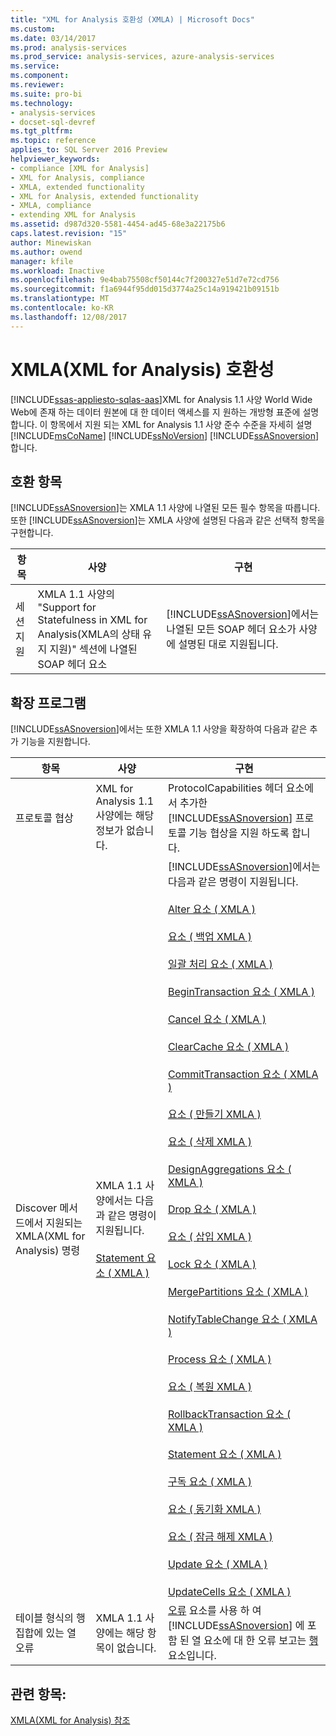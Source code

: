 ```yaml
---
title: "XML for Analysis 호환성 (XMLA) | Microsoft Docs"
ms.custom: 
ms.date: 03/14/2017
ms.prod: analysis-services
ms.prod_service: analysis-services, azure-analysis-services
ms.service: 
ms.component: 
ms.reviewer: 
ms.suite: pro-bi
ms.technology:
- analysis-services
- docset-sql-devref
ms.tgt_pltfrm: 
ms.topic: reference
applies_to: SQL Server 2016 Preview
helpviewer_keywords:
- compliance [XML for Analysis]
- XML for Analysis, compliance
- XMLA, extended functionality
- XML for Analysis, extended functionality
- XMLA, compliance
- extending XML for Analysis
ms.assetid: d987d320-5581-4454-ad45-68e3a22175b6
caps.latest.revision: "15"
author: Minewiskan
ms.author: owend
manager: kfile
ms.workload: Inactive
ms.openlocfilehash: 9e4bab75508cf50144c7f200327e51d7e72cd756
ms.sourcegitcommit: f1a6944f95dd015d3774a25c14a919421b09151b
ms.translationtype: MT
ms.contentlocale: ko-KR
ms.lasthandoff: 12/08/2017
---
```

# <a name="xml-for-analysis-compliance-xmla"></a>XMLA(XML for Analysis) 호환성
[!INCLUDE[ssas-appliesto-sqlas-aas](../../includes/ssas-appliesto-sqlas-aas.md)]XML for Analysis 1.1 사양 World Wide Web에 존재 하는 데이터 원본에 대 한 데이터 액세스를 지 원하는 개방형 표준에 설명 합니다. 이 항목에서 지원 되는 XML for Analysis 1.1 사양 준수 수준을 자세히 설명 [!INCLUDE[msCoName](../../includes/msconame-md.md)] [!INCLUDE[ssNoVersion](../../includes/ssnoversion-md.md)] [!INCLUDE[ssASnoversion](../../includes/ssasnoversion-md.md)]합니다.  
  
## <a name="compliant-items"></a>호환 항목  
 [!INCLUDE[ssASnoversion](../../includes/ssasnoversion-md.md)]는 XMLA 1.1 사양에 나열된 모든 필수 항목을 따릅니다. 또한 [!INCLUDE[ssASnoversion](../../includes/ssasnoversion-md.md)]는 XMLA 사양에 설명된 다음과 같은 선택적 항목을 구현합니다.  
  
|항목|사양|구현|  
|----------|-------------------|--------------------|  
|세션 지원|XMLA 1.1 사양의 "Support for Statefulness in XML for Analysis(XMLA의 상태 유지 지원)" 섹션에 나열된 SOAP 헤더 요소|[!INCLUDE[ssASnoversion](../../includes/ssasnoversion-md.md)]에서는 나열된 모든 SOAP 헤더 요소가 사양에 설명된 대로 지원됩니다.|  
  
## <a name="extensions"></a>확장 프로그램  
 [!INCLUDE[ssASnoversion](../../includes/ssasnoversion-md.md)]에서는 또한 XMLA 1.1 사양을 확장하여 다음과 같은 추가 기능을 지원합니다.  
  
|항목|사양|구현|  
|----------|-------------------|--------------------|  
|프로토콜 협상|XML for Analysis 1.1 사양에는 해당 정보가 없습니다.|ProtocolCapabilities 헤더 요소에서 추가한 [!INCLUDE[ssASnoversion](../../includes/ssasnoversion-md.md)] 프로토콜 기능 협상을 지원 하도록 합니다.|  
|Discover 메서드에서 지원되는 XMLA(XML for Analysis) 명령|XMLA 1.1 사양에서는 다음과 같은 명령이 지원됩니다.<br /><br /> [Statement 요소 &#40; XMLA &#41;](../../analysis-services/xmla/xml-elements-commands/statement-element-xmla.md)|[!INCLUDE[ssASnoversion](../../includes/ssasnoversion-md.md)]에서는 다음과 같은 명령이 지원됩니다.<br /><br /> [Alter 요소 &#40; XMLA &#41;](../../analysis-services/xmla/xml-elements-commands/alter-element-xmla.md)<br /><br /> [요소 &#40; 백업 XMLA &#41;](../../analysis-services/xmla/xml-elements-commands/backup-element-xmla.md)<br /><br /> [일괄 처리 요소 &#40; XMLA &#41;](../../analysis-services/xmla/xml-elements-commands/batch-element-xmla.md)<br /><br /> [BeginTransaction 요소 &#40; XMLA &#41;](../../analysis-services/xmla/xml-elements-commands/begintransaction-element-xmla.md)<br /><br /> [Cancel 요소 &#40; XMLA &#41;](../../analysis-services/xmla/xml-elements-commands/cancel-element-xmla.md)<br /><br /> [ClearCache 요소 &#40; XMLA &#41;](../../analysis-services/xmla/xml-elements-commands/clearcache-element-xmla.md)<br /><br /> [CommitTransaction 요소 &#40; XMLA &#41;](../../analysis-services/xmla/xml-elements-commands/committransaction-element-xmla.md)<br /><br /> [요소 &#40; 만들기 XMLA &#41;](../../analysis-services/xmla/xml-elements-commands/create-element-xmla.md)<br /><br /> [요소 &#40; 삭제 XMLA &#41;](../../analysis-services/xmla/xml-elements-commands/delete-element-xmla.md)<br /><br /> [DesignAggregations 요소 &#40; XMLA &#41;](../../analysis-services/xmla/xml-elements-commands/designaggregations-element-xmla.md)<br /><br /> [Drop 요소 &#40; XMLA &#41;](../../analysis-services/xmla/xml-elements-commands/drop-element-xmla.md)<br /><br /> [요소 &#40; 삽입 XMLA &#41;](../../analysis-services/xmla/xml-elements-commands/insert-element-xmla.md)<br /><br /> [Lock 요소 &#40; XMLA &#41;](../../analysis-services/xmla/xml-elements-commands/lock-element-xmla.md)<br /><br /> [MergePartitions 요소 &#40; XMLA &#41;](../../analysis-services/xmla/xml-elements-commands/mergepartitions-element-xmla.md)<br /><br /> [NotifyTableChange 요소 &#40; XMLA &#41;](../../analysis-services/xmla/xml-elements-commands/notifytablechange-element-xmla.md)<br /><br /> [Process 요소 &#40; XMLA &#41;](../../analysis-services/xmla/xml-elements-commands/process-element-xmla.md)<br /><br /> [요소 &#40; 복원 XMLA &#41;](../../analysis-services/xmla/xml-elements-commands/restore-element-xmla.md)<br /><br /> [RollbackTransaction 요소 &#40; XMLA &#41;](../../analysis-services/xmla/xml-elements-commands/rollbacktransaction-element-xmla.md)<br /><br /> [Statement 요소 &#40; XMLA &#41;](../../analysis-services/xmla/xml-elements-commands/statement-element-xmla.md)<br /><br /> [구독 요소 &#40; XMLA &#41;](../../analysis-services/xmla/xml-elements-commands/subscribe-element-xmla.md)<br /><br /> [요소 &#40; 동기화 XMLA &#41;](../../analysis-services/xmla/xml-elements-commands/synchronize-element-xmla.md)<br /><br /> [요소 &#40; 잠금 해제 XMLA &#41;](../../analysis-services/xmla/xml-elements-commands/unlock-element-xmla.md)<br /><br /> [Update 요소 &#40; XMLA &#41;](../../analysis-services/xmla/xml-elements-commands/update-element-xmla.md)<br /><br /> [UpdateCells 요소 &#40; XMLA &#41;](../../analysis-services/xmla/xml-elements-commands/updatecells-element-xmla.md)|  
|테이블 형식의 행 집합에 있는 열 오류|XMLA 1.1 사양에는 해당 항목이 없습니다.|[오류](../../analysis-services/xmla/xml-elements-properties/error-element-xmla.md) 요소를 사용 하 여 [!INCLUDE[ssASnoversion](../../includes/ssasnoversion-md.md)] 에 포함 된 열 요소에 대 한 오류 보고는 [행](../../analysis-services/xmla/xml-elements-properties/error-element-xmla.md) 요소입니다.|  
  
## <a name="see-also"></a>관련 항목:  
 [XMLA&#40;XML for Analysis&#41; 참조](../../analysis-services/xmla/xml-for-analysis-xmla-reference.md)  
  
  
